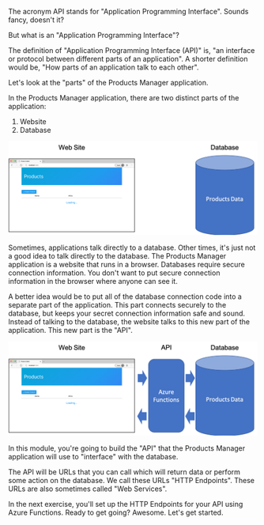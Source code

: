 The acronym API stands for "Application Programming Interface". Sounds fancy, doesn't it?

But what is an "Application Programming Interface"?

The definition of "Application Programming Interface (API)" is, "an interface or protocol between different parts of an application". A shorter definition would be, "How parts of an application talk to each other".

Let's look at the "parts" of the Products Manager application.

In the Products Manager application, there are two distinct parts of the application:

1. Website
2. Database

![The parts of the Products Manager application](../media/product-manager-parts.png)

Sometimes, applications talk directly to a database. Other times, it's just not a good idea to talk directly to the database. The Products Manager application is a website that runs in a browser. Databases require secure connection information. You don't want to put secure connection information in the browser where anyone can see it.

A better idea would be to put all of the database connection code into a separate part of the application. This part connects securely to the database, but keeps your secret connection information safe and sound. Instead of talking to the database, the website talks to this new part of the application. This new part is the "API".

![All of the parts of the Products Manager application](../media/product-manager-all-parts.png)

In this module, you're going to build the "API" that the Products Manager application will use to "interface" with the database.

The API will be URLs that you can call which will return data or perform some action on the database. We call these URLs "HTTP Endpoints". These URLs are also sometimes called "Web Services".

In the next exercise, you'll set up the HTTP Endpoints for your API using Azure Functions. Ready to get going? Awesome. Let's get started.
